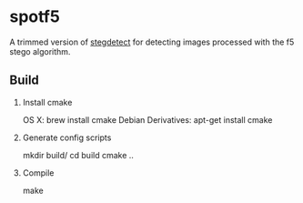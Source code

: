 spotf5
======

A trimmed version of [stegdetect][sd] for detecting images processed with the f5 stego algorithm.


## Build

1. Install cmake

    OS X:  brew install cmake
    Debian Derivatives: apt-get install cmake

2. Generate config scripts

    mkdir build/
    cd build
    cmake ..

3. Compile

    make

[sd]: https://github.com/abeluck/stegdetect
